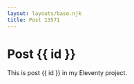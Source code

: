 ```yaml
---
layout: layouts/base.njk
title: Post 13571
---
```


# Post {{ id }}

This is post {{ id }} in my Eleventy project.
